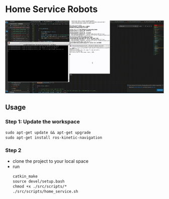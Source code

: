 # Home Service Robots

![image](./src/gif/home_service.gif)

## Usage

### Step 1: Update the workspace
```
sudo apt-get update && apt-get upgrade
sudo apt-get install ros-kinetic-navigation
```

### Step 2
- clone the project to your local space
- run
    ```
    catkin_make
    source devel/setup.bash
    chmod +x ./src/scripts/*
    ./src/scripts/home_service.sh
    ```
